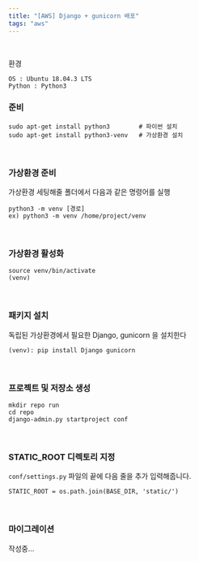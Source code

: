 ```yaml
---
title: "[AWS] Django + gunicorn 배포"
tags: "aws"
---
```


<br>



환경

```
OS : Ubuntu 18.04.3 LTS
Python : Python3
```







### 준비

```shell
sudo apt-get install python3		# 파이썬 설치
sudo apt-get install python3-venv	# 가상환경 설치
```

<br>

### 가상환경 준비

가상환경 세팅해줄 폴더에서 다음과 같은 명령어를 실행

```shell
python3 -m venv [경로]
ex) python3 -m venv /home/project/venv
```

<br>

### 가상환경 활성화

```shell
source venv/bin/activate
(venv)
```

<br>

### 패키지 설치

독립된 가상환경에서 필요한 Django, gunicorn 을 설치한다

```shell
(venv): pip install Django gunicorn
```

<br>

### 프로젝트 및 저장소 생성

```shell
mkdir repo run
cd repo
django-admin.py startproject conf
```

<br>

### STATIC_ROOT 디렉토리 지정

`conf/settings.py` 파일의 끝에 다음 줄을 추가 입력해줍니다.

````shell
STATIC_ROOT = os.path.join(BASE_DIR, 'static/')
````

<br>

### 마이그레이션

작성중...



<br>

<br>

<br>

<br>

